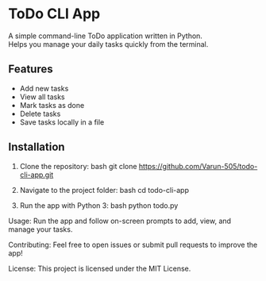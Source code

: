 # ToDo CLI App
A simple command-line ToDo application written in Python.  
Helps you manage your daily tasks quickly from the terminal.

## Features
- Add new tasks  
- View all tasks  
- Mark tasks as done  
- Delete tasks  
- Save tasks locally in a file

## Installation

1. Clone the repository:
   bash
   git clone https://github.com/Varun-505/todo-cli-app.git


2. Navigate to the project folder:
   bash
   cd todo-cli-app
   
3. Run the app with Python 3:
   bash
   python todo.py
   

Usage:
Run the app and follow on-screen prompts to add, view, and manage your tasks.

Contributing:
Feel free to open issues or submit pull requests to improve the app!

License:
This project is licensed under the MIT License.
